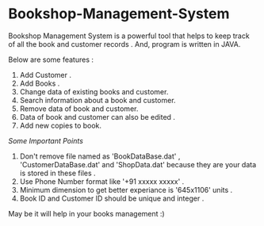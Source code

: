 # Bookshop-Management-System

Bookshop Management System is a powerful tool that helps to keep track of all the book and customer records . And, program is written in JAVA.   


  Below are some features :
  1. Add Customer .
  2. Add Books .
  3. Change data of existing books and customer.
  4. Search information about a book and customer.
  5. Remove data of book and customer.
  6. Data of book and customer can also be edited .
  7. Add new copies to book.


        
        
 *Some Important Points*
  1. Don't remove file named as 'BookDataBase.dat' , 'CustomerDataBase.dat' and 'ShopData.dat' because they are your data is stored in these files .
  2. Use Phone Number format like '+91 xxxxx xxxxx' .
  3. Minimum dimension to get better experiance is '645x1106' units .
  4. Book ID and Customer ID should be unique and integer .


May be it will help in your books management :) 
